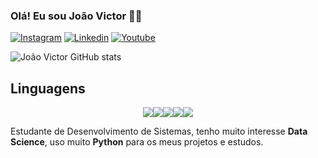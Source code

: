 ### Olá! Eu sou João Victor 👋🏻

[![Instagram](https://img.shields.io/badge/Instagram-E4405F?style=for-the-badge&logo=instagram&logoColor=white)](https://instagram.com/joao_sts_100)
[![Linkedin](https://img.shields.io/badge/LinkedIn-0077B5?style=for-the-badge&logo=linkedin&logoColor=white)](https://br.linkedin.com/in/jo%C3%A3o-victor-soares-toledo-silva-36368423b)
[![Youtube](https://img.shields.io/badge/YouTube-FF0000?style=for-the-badge&logo=youtube&logoColor=white)](http://www.youtube.com/@joaovictorsoares6616)

![João Victor GitHub stats](https://github-readme-stats.vercel.app/api?username=anuraghazra&show_icons=true&theme=radical)

## Linguagens

<div style="display: flex; justify-content: center;">
  <img src="https://img.shields.io/badge/Python-14354C?style=for-the-badge&logo=python&logoColor=white">
  <img src="https://img.shields.io/badge/C%23-239120?style=for-the-badge&logo=c-sharp&logoColor=white">
  <img src="https://img.shields.io/badge/HTML5-E34F26?style=for-the-badge&logo=html5&logoColor=white">
  <img src="https://img.shields.io/badge/CSS3-1572B6?style=for-the-badge&logo=css3&logoColor=white">
  <img src="https://img.shields.io/badge/JavaScript-323330?style=for-the-badge&logo=javascript&logoColor=F7DF1E">
</div>

Estudante de Desenvolvimento de Sistemas, tenho muito interesse **Data Science**, uso muito **Python** para os meus projetos e estudos.
